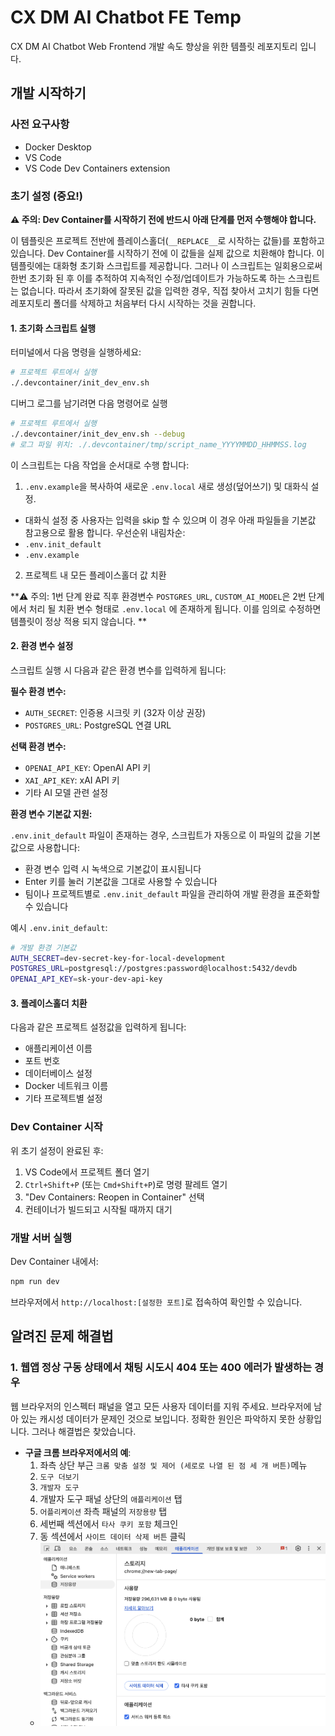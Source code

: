 # CX DM AI Chatbot FE Temp

CX DM AI Chatbot Web Frontend 개발 속도 향상을 위한 템플릿 레포지토리 입니다.

## 개발 시작하기

### 사전 요구사항

- Docker Desktop
- VS Code
- VS Code Dev Containers extension

### 초기 설정 (중요!)

**⚠️ 주의: Dev Container를 시작하기 전에 반드시 아래 단계를 먼저 수행해야 합니다.**

이 템플릿은 프로젝트 전반에 플레이스홀더(`__REPLACE__`로 시작하는 값들)를 포함하고 있습니다.
Dev Container를 시작하기 전에 이 값들을 실제 값으로 치환해야 합니다.
이 템플릿에는 대화형 초기화 스크립트를 제공합니다. 그러나 이 스크립트는 일회용으로써 한번 초기화 된 후 이를 추적하여 지속적인 수정/업데이트가 가능하도록 하는 스크립트는 없습니다. 따라서 초기화에 잘못된 값을 입력한 경우, 직접 찾아서 고치기 힘들 다면 레포지토리 폴더를 삭제하고 처음부터 다시 시작하는 것을 권합니다.

#### 1. 초기화 스크립트 실행

터미널에서 다음 명령을 실행하세요:

```bash
# 프로젝트 루트에서 실행
./.devcontainer/init_dev_env.sh
```

디버그 로그를 남기려면 다음 명령어로 실행

```bash
# 프로젝트 루트에서 실행
./.devcontainer/init_dev_env.sh --debug
# 로그 파일 위치: ./.devcontainer/tmp/script_name_YYYYMMDD_HHMMSS.log
```

이 스크립트는 다음 작업을 순서대로 수행 합니다:

1. `.env.example`을 복사하여 새로운 `.env.local` 새로 생성(덮어쓰기) 및 대화식 설정.

- 대화식 설정 중 사용자는 입력을 skip 할 수 있으며 이 경우 아래 파일들을 기본값 참고용으로 활용 합니다. 우선순위 내림차순:
- `.env.init_default`
- `.env.example`

2. 프로젝트 내 모든 플레이스홀더 값 치환

**⚠️ 주의: 1번 단계 완료 직후 환경변수 `POSTGRES_URL`, `CUSTOM_AI_MODEL`은 2번 단계에서 처리 될 치환 변수 형태로 `.env.local` 에 존재하게 됩니다. 이를 임의로 수정하면 템플릿이 정상 적용 되지 않습니다. **

#### 2. 환경 변수 설정

스크립트 실행 시 다음과 같은 환경 변수를 입력하게 됩니다:

**필수 환경 변수:**

- `AUTH_SECRET`: 인증용 시크릿 키 (32자 이상 권장)
- `POSTGRES_URL`: PostgreSQL 연결 URL

**선택 환경 변수:**

- `OPENAI_API_KEY`: OpenAI API 키
- `XAI_API_KEY`: xAI API 키
- 기타 AI 모델 관련 설정

**환경 변수 기본값 지원:**

`.env.init_default` 파일이 존재하는 경우, 스크립트가 자동으로 이 파일의 값을 기본값으로 사용합니다:

- 환경 변수 입력 시 녹색으로 기본값이 표시됩니다
- Enter 키를 눌러 기본값을 그대로 사용할 수 있습니다
- 팀이나 프로젝트별로 `.env.init_default` 파일을 관리하여 개발 환경을 표준화할 수 있습니다

예시 `.env.init_default`:

```bash
# 개발 환경 기본값
AUTH_SECRET=dev-secret-key-for-local-development
POSTGRES_URL=postgresql://postgres:password@localhost:5432/devdb
OPENAI_API_KEY=sk-your-dev-api-key
```

#### 3. 플레이스홀더 치환

다음과 같은 프로젝트 설정값을 입력하게 됩니다:

- 애플리케이션 이름
- 포트 번호
- 데이터베이스 설정
- Docker 네트워크 이름
- 기타 프로젝트별 설정

### Dev Container 시작

위 초기 설정이 완료된 후:

1. VS Code에서 프로젝트 폴더 열기
2. `Ctrl+Shift+P` (또는 `Cmd+Shift+P`)로 명령 팔레트 열기
3. "Dev Containers: Reopen in Container" 선택
4. 컨테이너가 빌드되고 시작될 때까지 대기

### 개발 서버 실행

Dev Container 내에서:

```bash
npm run dev
```

브라우저에서 `http://localhost:[설정한 포트]`로 접속하여 확인할 수 있습니다.

## 알려진 문제 해결법

### 1. 웹앱 정상 구동 상태에서 채팅 시도시 404 또는 400 에러가 발생하는 경우

웹 브라우저의 인스펙터 패널을 열고 모든 사용자 데이터를 지워 주세요.
브라우저에 남아 있는 캐시성 데이터가 문제인 것으로 보입니다. 정확한 원인은 파악하지 못한 상황입니다. 그러나 해결법은 찾았습니다.

- **구글 크롬 브라우저에서의 예**:
  1. 좌측 상단 부근 `크롬 맞춤 설정 및 제어 (세로로 나열 된 점 세 개 버튼)`메뉴
  2. `도구 더보기`
  3. `개발자 도구`
  4. 개발자 도구 패널 상단의 `애플리케이션` 탭
  5. `어플리케이션` 좌측 패널의 `저장용량` 탭
  6. 세번째 섹션에서 `타사 쿠키 포함` 체크인
  7. 동 섹션에서 `사이트 데이터 삭제 버튼` 클릭
  - ![MacOS 구글 크롭 브라우저에서 사이트 데이터 삭제 버튼의 위치](./documentation_assets/trouble_shoot_1.png)
